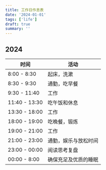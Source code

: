 ```yaml
---
title: 工作日作息表
date: '2024-01-01'
tags: ['life']
draft: true
summary: ''
---
```


## 2024

| 时间           | 活动                 |
| -------------- | -------------------- |
| 8:00 - 8:30    | 起床，洗漱           |
| 8:30 - 9:30    | 通勤，吃早餐         |
| 9:30  - 11:40  | 工作                 |
| 11:40  - 13:30 | 吃午饭和休息         |
| 13:30 - 18:00  | 工作                 |
| 18:00 - 19:00  | 吃晚餐，锻炼         |
| 19:00 - 21:00  | 工作                 |
| 21:00 - 23:00  | 通勤，娱乐与放松时间 |
| 23:00 - 00:00  | 阅读思考复盘         |
| 00:00 - 8:00   | 确保充足及优质的睡眠 |
